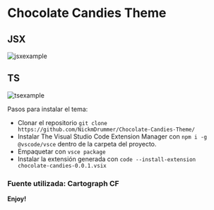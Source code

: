 # Chocolate Candies Theme
## JSX
![jsxexample](https://github.com/NickmDrummer/My-VScode-theme/assets/55115843/6d182b9d-a1d0-4d01-8a19-0f6a16a3191f)

## TS
![tsexample](https://github.com/NickmDrummer/My-VScode-theme/assets/55115843/1f359bcb-b5cc-4b5d-b814-d02f924879db)

Pasos para instalar el tema: 

* Clonar el repositorio ```git clone https://github.com/NickmDrummer/Chocolate-Candies-Theme/```
* Instalar The Visual Studio Code Extension Manager con ```npm i -g @vscode/vsce``` dentro de la carpeta del proyecto.
* Empaquetar con ```vsce package```
* Instalar la extensión generada con ```code --install-extension chocolate-candies-0.0.1.vsix```

### Fuente utilizada: Cartograph CF

**Enjoy!**
